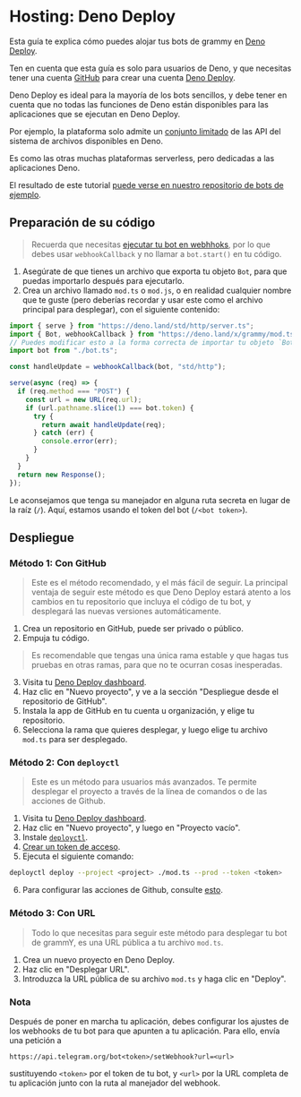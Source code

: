 # Hosting: Deno Deploy

Esta guía te explica cómo puedes alojar tus bots de grammy en [Deno Deploy](https://deno.com/deploy).

Ten en cuenta que esta guía es solo para usuarios de Deno, y que necesitas tener una cuenta [GitHub](https://github.com) para crear una cuenta [Deno Deploy](https://deno.com/deploy).

Deno Deploy es ideal para la mayoría de los bots sencillos, y debe tener en cuenta que no todas las funciones de Deno están disponibles para las aplicaciones que se ejecutan en Deno Deploy.

Por ejemplo, la plataforma solo admite un [conjunto limitado](https://deno.com/deploy/docs/runtime-fs) de las API del sistema de archivos disponibles en Deno.

Es como las otras muchas plataformas serverless, pero dedicadas a las aplicaciones Deno.

El resultado de este tutorial [puede verse en nuestro repositorio de bots de ejemplo](https://github.com/grammyjs/examples/tree/main/deno-deploy).

## Preparación de su código

> Recuerda que necesitas [ejecutar tu bot en webhhoks](../guide/deployment-types.md#como-usar-webhooks), por lo que debes usar `webhookCallback` y no llamar a `bot.start()` en tu código.

1. Asegúrate de que tienes un archivo que exporta tu objeto `Bot`, para que puedas importarlo después para ejecutarlo.
2. Crea un archivo llamado `mod.ts` o `mod.js`, o en realidad cualquier nombre que te guste (pero deberías recordar y usar este como el archivo principal para desplegar), con el siguiente contenido:

```ts
import { serve } from "https://deno.land/std/http/server.ts";
import { Bot, webhookCallback } from "https://deno.land/x/grammy/mod.ts";
// Puedes modificar esto a la forma correcta de importar tu objeto `Bot`.
import bot from "./bot.ts";

const handleUpdate = webhookCallback(bot, "std/http");

serve(async (req) => {
  if (req.method === "POST") {
    const url = new URL(req.url);
    if (url.pathname.slice(1) === bot.token) {
      try {
        return await handleUpdate(req);
      } catch (err) {
        console.error(err);
      }
    }
  }
  return new Response();
});
```

Le aconsejamos que tenga su manejador en alguna ruta secreta en lugar de la raíz (`/`).
Aquí, estamos usando el token del bot (`/<bot token>`).

## Despliegue

### Método 1: Con GitHub

> Este es el método recomendado, y el más fácil de seguir.
> La principal ventaja de seguir este método es que Deno Deploy estará atento a los cambios en tu repositorio que incluya el código de tu bot, y desplegará las nuevas versiones automáticamente.

1. Crea un repositorio en GitHub, puede ser privado o público.
2. Empuja tu código.

> Es recomendable que tengas una única rama estable y que hagas tus pruebas en otras ramas, para que no te ocurran cosas inesperadas.

3. Visita tu [Deno Deploy dashboard](https://dash.deno.com/projects).
4. Haz clic en "Nuevo proyecto", y ve a la sección "Despliegue desde el repositorio de GitHub".
5. Instala la app de GitHub en tu cuenta u organización, y elige tu repositorio.
6. Selecciona la rama que quieres desplegar, y luego elige tu archivo `mod.ts` para ser desplegado.

### Método 2: Con `deployctl`

> Este es un método para usuarios más avanzados. Te permite desplegar el proyecto a través de la línea de comandos o de las acciones de Github.

1. Visita tu [Deno Deploy dashboard](https://dash.deno.com/projects).
2. Haz clic en "Nuevo proyecto", y luego en "Proyecto vacío".
3. Instale [`deployctl`](https://github.com/denoland/deployctl).
4. [Crear un token de acceso](https://dash.deno.com/user/access-tokens).
5. Ejecuta el siguiente comando:

```bash
deployctl deploy --project <project> ./mod.ts --prod --token <token>
```

6. Para configurar las acciones de Github, consulte [esto](https://github.com/denoland/deployctl/blob/main/action/README.md).

### Método 3: Con URL

> Todo lo que necesitas para seguir este método para desplegar tu bot de grammY, es una URL pública a tu archivo `mod.ts`.

1. Crea un nuevo proyecto en Deno Deploy.
2. Haz clic en "Desplegar URL".
3. Introduzca la URL pública de su archivo `mod.ts` y haga clic en "Deploy".

### Nota

Después de poner en marcha tu aplicación, debes configurar los ajustes de los webhooks de tu bot para que apunten a tu aplicación.
Para ello, envía una petición a

```text
https://api.telegram.org/bot<token>/setWebhook?url=<url>
```

sustituyendo `<token>` por el token de tu bot, y `<url>` por la URL completa de tu aplicación junto con la ruta al manejador del webhook.
